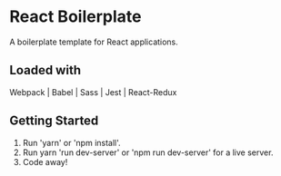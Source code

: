 # React Boilerplate

A boilerplate template for React applications.

## Loaded with

Webpack | Babel | Sass | Jest | React-Redux

## Getting Started

1. Run 'yarn' or 'npm install'.
2. Run yarn 'run dev-server' or 'npm run dev-server' for a live server.
3. Code away!
